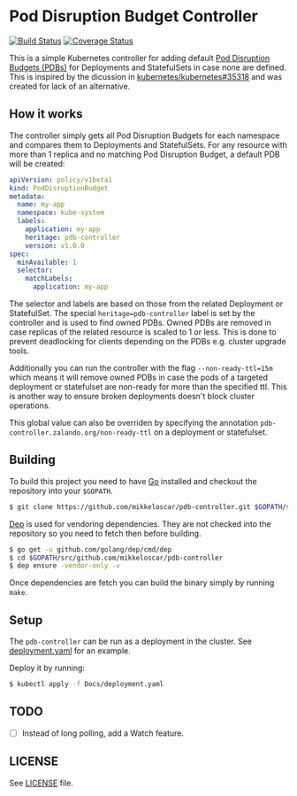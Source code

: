 # Pod Disruption Budget Controller
[![Build Status](https://travis-ci.org/mikkeloscar/pdb-controller.svg?branch=master)](https://travis-ci.org/mikkeloscar/pdb-controller)
[![Coverage Status](https://coveralls.io/repos/github/mikkeloscar/pdb-controller/badge.svg)](https://coveralls.io/github/mikkeloscar/pdb-controller)

This is a simple Kubernetes controller for adding default [Pod Disruption
Budgets (PDBs)][pdb] for Deployments and StatefulSets in case none are defined. This
is inspired by the dicussion in
[kubernetes/kubernetes#35318](https://github.com/kubernetes/kubernetes/issues/35318)
and was created for lack of an alternative.

## How it works

The controller simply gets all Pod Disruption Budgets for each namespace and
compares them to Deployments and StatefulSets. For any resource with more than
1 replica and no matching Pod Disruption Budget, a default PDB will be created:

```yaml
apiVersion: policy/v1beta1
kind: PodDisruptionBudget
metadata:
  name: my-app
  namespace: kube-system
  labels:
    application: my-app
    heritage: pdb-controller
    version: v1.0.0
spec:
  minAvailable: 1
  selector:
    matchLabels:
      application: my-app
```

The selector and labels are based on those from the related Deployment or
StatefulSet. The special `heritage=pdb-controller` label is set by the
controller and is used to find owned PDBs. Owned PDBs are removed in case
replicas of the related resource is scaled to 1 or less. This
is done to prevent deadlocking for clients depending on the PDBs e.g. cluster
upgrade tools.

Additionally you can run the controller with the flag `--non-ready-ttl=15m`
which means it will remove owned PDBs in case the pods of a targeted deployment
or statefulset are non-ready for more than the specified ttl. This is another
way to ensure broken deployments doesn't block cluster operations.

This global value can also be overriden by specifying the annotation
`pdb-controller.zalando.org/non-ready-ttl` on a deployment or statefulset.

## Building

To build this project you need to have [Go](https://golang.org/dl/) installed
and checkout the repository into your `$GOPATH`.

```bash
$ git clone https://github.com/mikkeloscar/pdb-controller.git $GOPATH/src/github.com/mikkeloscar/pdb-controller
```

[Dep](https://github.com/golang/dep) is used for vendoring dependencies. They
are not checked into the repository so you need to fetch then before building.

```bash
$ go get -u github.com/golang/dep/cmd/dep
$ cd $GOPATH/src/github.com/mikkeloscar/pdb-controller
$ dep ensure -vendor-only -v
```

Once dependencies are fetch you can build the binary simply by running `make`.

## Setup

The `pdb-controller` can be run as a deployment in the cluster. See
[deployment.yaml](/Docs/deployment.yaml) for an example.

Deploy it by running:

```bash
$ kubectl apply -f Docs/deployment.yaml
```

## TODO

* [ ] Instead of long polling, add a Watch feature.

## LICENSE

See [LICENSE](LICENSE) file.

[pdb]: https://kubernetes.io/docs/tasks/run-application/configure-pdb/
